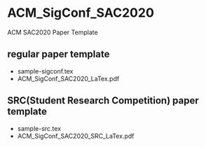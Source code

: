 # ACM_SigConf_SAC2020
ACM SAC2020 Paper Template

## regular paper template
- sample-sigconf.tex
- ACM_SigConf_SAC2020_LaTex.pdf

## SRC(Student Research Competition) paper template
- sample-src.tex
- ACM_SigConf_SAC2020_SRC_LaTex.pdf
